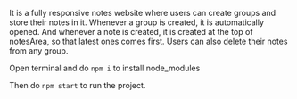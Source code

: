 It is a fully responsive notes website where users can create groups and store their notes in it. Whenever a group is created, it is automatically opened. And whenever a note is created, it is created at the top of notesArea, so that latest ones comes first.
Users can also delete their notes from any group.

Open terminal and do `npm i` to install node_modules

Then do `npm start` to run the project.
